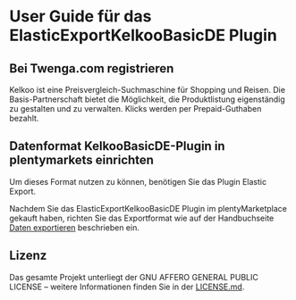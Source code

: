 
# User Guide für das ElasticExportKelkooBasicDE Plugin

<div class="container-toc"></div>

## Bei Twenga.com registrieren

Kelkoo ist eine Preisvergleich-Suchmaschine für Shopping und Reisen. Die Basis-Partnerschaft bietet die Möglichkeit, die Produktlistung eigenständig zu gestalten und zu verwalten. Klicks werden per Prepaid-Guthaben bezahlt.

## Datenformat KelkooBasicDE-Plugin in plentymarkets einrichten

Um dieses Format nutzen zu können, benötigen Sie das Plugin Elastic Export.

Nachdem Sie das ElasticExportKelkooBasicDE Plugin im plentyMarketplace gekauft haben, richten Sie das Exportformat wie auf der Handbuchseite [Daten exportieren](https://www.plentymarkets.eu/handbuch/datenaustausch/daten-exportieren/#4) beschrieben ein.

## Lizenz

Das gesamte Projekt unterliegt der GNU AFFERO GENERAL PUBLIC LICENSE – weitere Informationen finden Sie in der [LICENSE.md](https://github.com/plentymarkets/plugin-elastic-export-twenga-com/blob/master/LICENSE.md).
